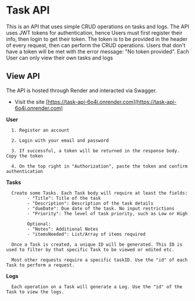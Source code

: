
# Task API

This is an API that uses simple CRUD operations on tasks and logs. 
      The API uses JWT tokens for authentication, hence Users must first register their info, then login to get their token. 
      The token is to be provided in the header of every request, then can perform the CRUD operations.
      Users that don't have a token will be met with the error message: "No token provided".
      Each User can only view their own tasks and logs



## View API

The API is hosted through Render and interacted via Swagger.


- Visit the site [https://task-api-6o4j.onrender.com](https://task-api-6o4j.onrender.com)

**User**

      1. Register an account 

      2. Login with your email and password

      3. If successful, a token will be returned in the response body. Copy the token

      4. On the top right in "Authorization", paste the token and confirm authentication



**Tasks**
      
      Create some Tasks. Each Task body will require at least the fields: 
            - "Title": Title of the task
            - "Description": Description of the task details
            - "dueDate": Due date of the task. No input restrictions
            - "Priority": The level of task priority, such as Low or High

            Optional:
            - "Notes": Additional Notes
            - "itemsNeeded": List/Array of items required

      Once a Task is created, a unique ID will be generated. This ID is used to filter by that specific Task to be viewed or edited etc.

      Most other requests require a specific taskID. Use the "id" of each Task to perform a request.


**Logs**

      Each operation on a Task will generate a Log. Use the "id" of the Task to view the logs.